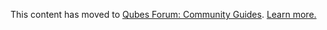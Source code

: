 This content has moved to [Qubes Forum: Community Guides](https://forum.qubes-os.org/t/split-ssh/19060). [Learn more.](https://forum.qubes-os.org/t/announcement-qubes-community-project-has-been-migrated-to-the-forum/20367/)
